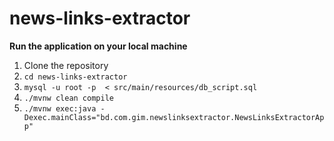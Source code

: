 # news-links-extractor
**Run the application on your local machine**

1. Clone the repository
2. ```cd news-links-extractor```
3. ```mysql -u root -p  < src/main/resources/db_script.sql```
4. ```./mvnw clean compile```
5. ```./mvnw exec:java -Dexec.mainClass="bd.com.gim.newslinksextractor.NewsLinksExtractorApp"```

